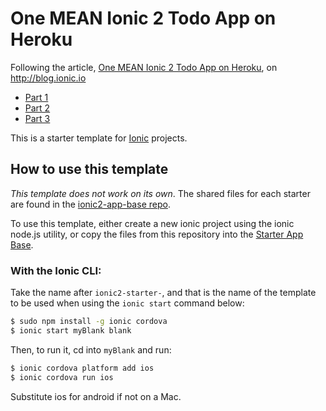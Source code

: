 # One MEAN Ionic 2 Todo App on Heroku

Following the article, [One MEAN Ionic 2 Todo App on Heroku](http://blog.ionic.io/one-mean-ionic-2-todo-app-on-heroku-part-1/), on http://blog.ionic.io
* [Part 1](http://blog.ionic.io/one-mean-ionic-2-todo-app-on-heroku-part-1/)
* [Part 2](http://blog.ionic.io/one-mean-ionic-2-todo-app-on-heroku-part-2/)
* [Part 3](http://blog.ionic.io/one-mean-ionic-2-todo-app-on-heroku-part-3/)


This is a starter template for [Ionic](http://ionicframework.com/docs/) projects.

## How to use this template

*This template does not work on its own*. The shared files for each starter are found in the [ionic2-app-base repo](https://github.com/ionic-team/ionic2-app-base).

To use this template, either create a new ionic project using the ionic node.js utility, or copy the files from this repository into the [Starter App Base](https://github.com/ionic-team/ionic2-app-base).

### With the Ionic CLI:

Take the name after `ionic2-starter-`, and that is the name of the template to be used when using the `ionic start` command below:

```bash
$ sudo npm install -g ionic cordova
$ ionic start myBlank blank
```

Then, to run it, cd into `myBlank` and run:

```bash
$ ionic cordova platform add ios
$ ionic cordova run ios
```

Substitute ios for android if not on a Mac.

